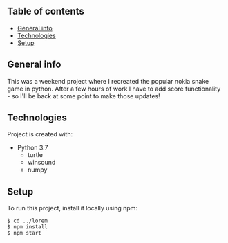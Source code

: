 ## Table of contents
* [General info](#general-info)
* [Technologies](#technologies)
* [Setup](#setup)

## General info
This was a weekend project where I recreated the popular nokia snake game in python. After a few hours of work I have to add score functionality - so I'll be back at some point to make those updates!
	
## Technologies
Project is created with:
* Python 3.7
	* turtle
	* winsound
	* numpy
	
## Setup
To run this project, install it locally using npm:

```
$ cd ../lorem
$ npm install
$ npm start
```
